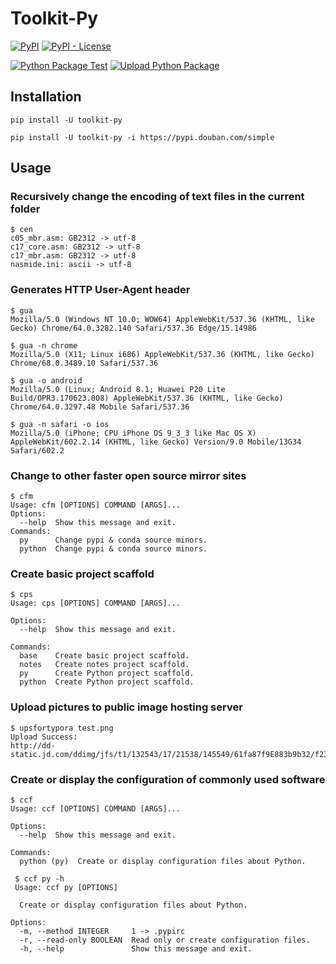 # Toolkit-Py

[![PyPI](https://img.shields.io/pypi/v/toolkit-py)](https://pypi.org/project/toolkit-py/)
[![PyPI - License](https://img.shields.io/pypi/l/toolkit-py)](https://github.com/fujiawei-dev/toolkit-py/blob/master/LICENSE)

[![Python Package Test](https://github.com/fujiawei-dev/toolkit-py/actions/workflows/python-test.yml/badge.svg)](https://github.com/fujiawei-dev/toolkit-py/actions/workflows/python-test.yml)
[![Upload Python Package](https://github.com/fujiawei-dev/toolkit-py/actions/workflows/python-publish.yml/badge.svg)](https://github.com/fujiawei-dev/toolkit-py/actions/workflows/python-publish.yml)

## Installation

```shell
pip install -U toolkit-py
```

```shell
pip install -U toolkit-py -i https://pypi.douban.com/simple
```

## Usage

### Recursively change the encoding of text files in the current folder

```shell
$ cen
c05_mbr.asm: GB2312 -> utf-8
c17_core.asm: GB2312 -> utf-8
c17_mbr.asm: GB2312 -> utf-8
nasmide.ini: ascii -> utf-8
```

### Generates HTTP User-Agent header

```shell
$ gua
Mozilla/5.0 (Windows NT 10.0; WOW64) AppleWebKit/537.36 (KHTML, like Gecko) Chrome/64.0.3282.140 Safari/537.36 Edge/15.14986

$ gua -n chrome
Mozilla/5.0 (X11; Linux i686) AppleWebKit/537.36 (KHTML, like Gecko) Chrome/68.0.3489.10 Safari/537.36

$ gua -o android
Mozilla/5.0 (Linux; Android 8.1; Huawei P20 Lite Build/OPR3.170623.008) AppleWebKit/537.36 (KHTML, like Gecko) Chrome/64.0.3297.48 Mobile Safari/537.36

$ gua -n safari -o ios
Mozilla/5.0 (iPhone; CPU iPhone OS 9_3_3 like Mac OS X) AppleWebKit/602.2.14 (KHTML, like Gecko) Version/9.0 Mobile/13G34 Safari/602.2
```

### Change to other faster open source mirror sites

```shell
$ cfm
Usage: cfm [OPTIONS] COMMAND [ARGS]...
Options:
  --help  Show this message and exit.
Commands:
  py      Change pypi & conda source minors.
  python  Change pypi & conda source minors.
```

### Create basic project scaffold

```shell
$ cps
Usage: cps [OPTIONS] COMMAND [ARGS]...

Options:
  --help  Show this message and exit.

Commands:
  base    Create basic project scaffold.
  notes   Create notes project scaffold.
  py      Create Python project scaffold.
  python  Create Python project scaffold.
```

### Upload pictures to public image hosting server

```shell
$ upsfortypora test.png
Upload Success:
http://dd-static.jd.com/ddimg/jfs/t1/132543/17/21538/145549/61fa87f9E883b9b32/f23efa3a806cab76.jpg
```

### Create or display the configuration of commonly used software

```shell
$ ccf
Usage: ccf [OPTIONS] COMMAND [ARGS]...

Options:
  --help  Show this message and exit.

Commands:
  python (py)  Create or display configuration files about Python.
  
 $ ccf py -h
 Usage: ccf py [OPTIONS]

  Create or display configuration files about Python.

Options:
  -m, --method INTEGER     1 -> .pypirc
  -r, --read-only BOOLEAN  Read only or create configuration files.
  -h, --help               Show this message and exit.
```
